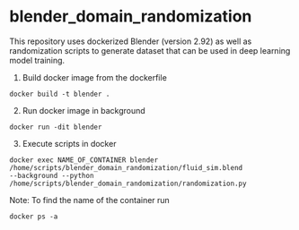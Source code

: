 # blender_domain_randomization

This repository uses dockerized Blender (version 2.92) as well as randomization scripts to generate dataset that can be used in deep learning model training.
1. Build docker image from the dockerfile
```
docker build -t blender .
```
2. Run docker image in background
```
docker run -dit blender
```
3. Execute scripts in docker
```
docker exec NAME_OF_CONTAINER blender /home/scripts/blender_domain_randomization/fluid_sim.blend 
--background --python /home/scripts/blender_domain_randomization/randomization.py 
```
Note: To find the name of the container run 
```
docker ps -a
```
